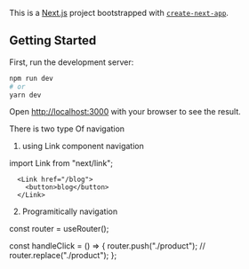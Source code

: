 This is a [Next.js](https://nextjs.org/) project bootstrapped with [`create-next-app`](https://github.com/vercel/next.js/tree/canary/packages/create-next-app).

## Getting Started

First, run the development server:

```bash
npm run dev
# or
yarn dev
```

Open [http://localhost:3000](http://localhost:3000) with your browser to see the result.

There is two type Of navigation

1. using Link component navigation
  
  import Link from "next/link";
  
      <Link href="/blog">
        <button>blog</button>
      </Link>
  
  
2. Programitically navigation 
     
  const router = useRouter();

  const handleClick = () => {
    router.push("./product");
    // router.replace("./product");
  };
